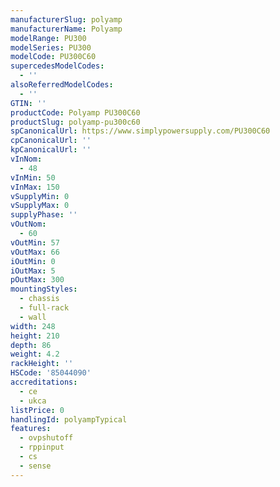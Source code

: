 ```yaml
---
manufacturerSlug: polyamp
manufacturerName: Polyamp
modelRange: PU300
modelSeries: PU300
modelCode: PU300C60
supercedesModelCodes:
  - ''
alsoReferredModelCodes:
  - ''
GTIN: ''
productCode: Polyamp PU300C60
productSlug: polyamp-pu300c60
spCanonicalUrl: https://www.simplypowersupply.com/PU300C60
cpCanonicalUrl: ''
kpCanonicalUrl: ''
vInNom:
  - 48
vInMin: 50
vInMax: 150
vSupplyMin: 0
vSupplyMax: 0
supplyPhase: ''
vOutNom:
  - 60
vOutMin: 57
vOutMax: 66
iOutMin: 0
iOutMax: 5
pOutMax: 300
mountingStyles:
  - chassis
  - full-rack
  - wall
width: 248
height: 210
depth: 86
weight: 4.2
rackHeight: ''
HSCode: '85044090'
accreditations:
  - ce
  - ukca
listPrice: 0
handlingId: polyampTypical
features:
  - ovpshutoff
  - rppinput
  - cs
  - sense
---
```

